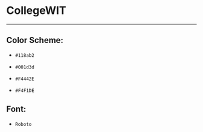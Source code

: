 # CollegeWIT

---

## Color Scheme:

- `#118ab2`

- `#001d3d`

- `#F4442E`

- `#F4F1DE`

## Font:

- `Roboto`
